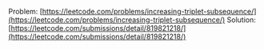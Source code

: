 Problem: [https://leetcode.com/problems/increasing-triplet-subsequence/](https://leetcode.com/problems/increasing-triplet-subsequence/)
Solution: [https://leetcode.com/submissions/detail/819821218/](https://leetcode.com/submissions/detail/819821218/)